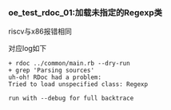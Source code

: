 ### oe_test_rdoc_01:加载未指定的Regexp类

riscv与x86报错相同

对应log如下

```
+ rdoc ../common/main.rb --dry-run
+ grep 'Parsing sources'
uh-oh! RDoc had a problem:
Tried to load unspecified class: Regexp

run with --debug for full backtrace
```

